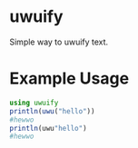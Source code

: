 # uwuify
Simple way to uwuify text.

# Example Usage
```julia
using uwuify
println(uwu("hello"))
#hewwo
println(uwu"hello")
#hewwo
```

